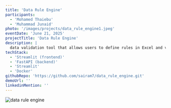 ```yaml
---
title: 'Data Rule Engine'
participants:
  - 'Mohamed Thaiebu'
  - 'Muhammad Junaid'
photo: '/images/projects/data_rule_engine1.jpeg'
eventDate: 'June 21, 2025'
projectTitle: 'Data Rule Engine'
description: |
  data validation tool that allows users to define rules in Excel and validate them against a database. (currently clickhouse is supported)
techStack:
  - 'Streamlit (frontend)'
  - 'FastAPI (backend)'
  - 'Streamlit'
  - 'Docker'
githubRepo: 'https://github.com/sairam7/data_rule_engine.git'
demoUrl: ''
linkedinMention: ''
---
```


![data rule engine](/images/projects/data_rule_engine2.jpg 'data rule engine')
